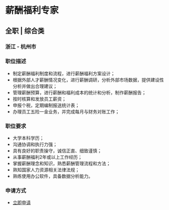 
# 薪酬福利专家
## 全职  |  综合类
### 浙江 - 杭州市

### 职位描述
- 制定薪酬福利制度和流程，进行薪酬福利方案设计；
- 根据外部人才薪酬情况变化，进行薪酬调研，分析外部市场数据，提供建设性分析并做出合理建议；
- 管理薪酬预算，进行薪酬和福利成本的统计和分析，制作薪酬报告；
- 按时核算和发放员工薪资；
- 申报个税，定期编制报送统计表；
- 办理员工五险一金业务，并完成每月与财务对账工作；
### 职位要求
- 大学本科学历；
- 沟通协调和执行力强；
- 具有良好的职责操守，诚信正直、细致谨慎；
- 从事薪酬福利2年或以上工作经历；
- 掌握薪酬理念和知识，熟悉薪酬管理流程和方法；
- 熟知国家人力资源相关法律法规；
- 熟练使用办公软件，具备数据分析能力。
### 申请方式
- <a href="mailto:hr@tuya.com?subject=求职简历-薪酬福利专家-来自GitHub">立即申请</a>